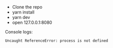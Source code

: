 * Clone the repo
* yarn install
* yarn dev
* open 127.0.0.1:8080

Console logs:

`Uncaught ReferenceError: process is not defined`
